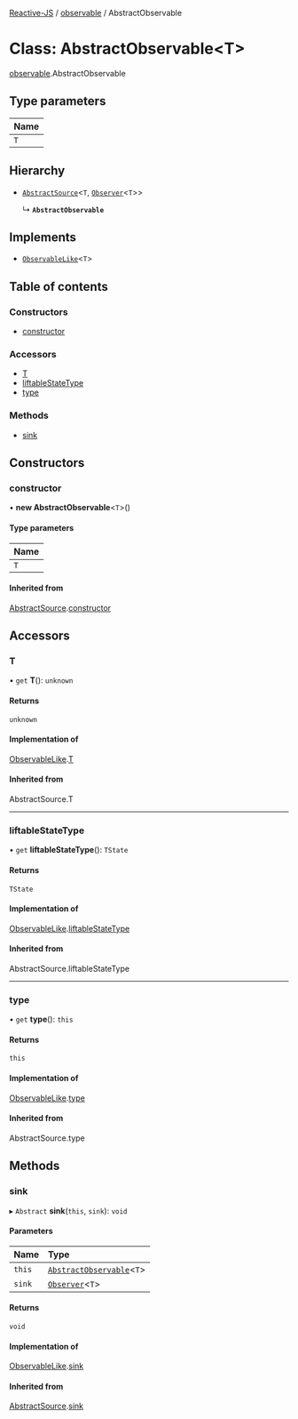 [Reactive-JS](../README.md) / [observable](../modules/observable.md) / AbstractObservable

# Class: AbstractObservable<T\>

[observable](../modules/observable.md).AbstractObservable

## Type parameters

| Name |
| :------ |
| `T` |

## Hierarchy

- [`AbstractSource`](source.AbstractSource.md)<`T`, [`Observer`](observer.Observer.md)<`T`\>\>

  ↳ **`AbstractObservable`**

## Implements

- [`ObservableLike`](../interfaces/observable.ObservableLike.md)<`T`\>

## Table of contents

### Constructors

- [constructor](observable.AbstractObservable.md#constructor)

### Accessors

- [T](observable.AbstractObservable.md#t)
- [liftableStateType](observable.AbstractObservable.md#liftablestatetype)
- [type](observable.AbstractObservable.md#type)

### Methods

- [sink](observable.AbstractObservable.md#sink)

## Constructors

### constructor

• **new AbstractObservable**<`T`\>()

#### Type parameters

| Name |
| :------ |
| `T` |

#### Inherited from

[AbstractSource](source.AbstractSource.md).[constructor](source.AbstractSource.md#constructor)

## Accessors

### T

• `get` **T**(): `unknown`

#### Returns

`unknown`

#### Implementation of

[ObservableLike](../interfaces/observable.ObservableLike.md).[T](../interfaces/observable.ObservableLike.md#t)

#### Inherited from

AbstractSource.T

___

### liftableStateType

• `get` **liftableStateType**(): `TState`

#### Returns

`TState`

#### Implementation of

[ObservableLike](../interfaces/observable.ObservableLike.md).[liftableStateType](../interfaces/observable.ObservableLike.md#liftablestatetype)

#### Inherited from

AbstractSource.liftableStateType

___

### type

• `get` **type**(): `this`

#### Returns

`this`

#### Implementation of

[ObservableLike](../interfaces/observable.ObservableLike.md).[type](../interfaces/observable.ObservableLike.md#type)

#### Inherited from

AbstractSource.type

## Methods

### sink

▸ `Abstract` **sink**(`this`, `sink`): `void`

#### Parameters

| Name | Type |
| :------ | :------ |
| `this` | [`AbstractObservable`](observable.AbstractObservable.md)<`T`\> |
| `sink` | [`Observer`](observer.Observer.md)<`T`\> |

#### Returns

`void`

#### Implementation of

[ObservableLike](../interfaces/observable.ObservableLike.md).[sink](../interfaces/observable.ObservableLike.md#sink)

#### Inherited from

[AbstractSource](source.AbstractSource.md).[sink](source.AbstractSource.md#sink)
